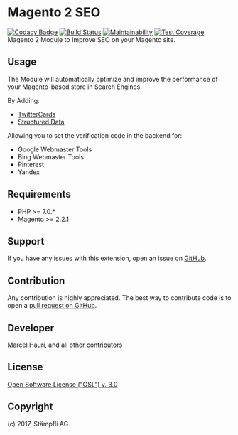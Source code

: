 # Magento 2 SEO

[![Codacy Badge](https://api.codacy.com/project/badge/Grade/7efcb7346522430a85e5dd5298ebe9ff)](https://www.codacy.com/app/Staempfli/magento2-module-seo?utm_source=github.com&amp;utm_medium=referral&amp;utm_content=staempfli/magento2-module-seo&amp;utm_campaign=Badge_Grade)
[![Build Status](https://travis-ci.org/staempfli/magento2-module-seo.svg?branch=develop)](https://travis-ci.org/staempfli/magento2-module-seo)
[![Maintainability](https://api.codeclimate.com/v1/badges/7c22812c1bfe894a2e00/maintainability)](https://codeclimate.com/github/staempfli/magento2-module-seo/maintainability)
[![Test Coverage](https://api.codeclimate.com/v1/badges/7c22812c1bfe894a2e00/test_coverage)](https://codeclimate.com/github/staempfli/magento2-module-seo/test_coverage)
Magento 2 Module to Improve SEO on your Magento site.


## Usage

The Module will automatically optimize and improve the performance of your Magento-based store in Search Engines.

By Adding: 

- [TwitterCards](https://developer.twitter.com/en/docs/tweets/optimize-with-cards/guides/getting-started)
- [Structured Data](http://ogp.me/)

Allowing you to set the verification code in the backend for:

- Google Webmaster Tools
- Bing Webmaster Tools
- Pinterest
- Yandex

## Requirements

- PHP >= 7.0.*
- Magento >= 2.2.1

Support
-------
If you have any issues with this extension, open an issue on [GitHub](https://github.com/staempfli/magento2-module-seo/issues).

Contribution
------------
Any contribution is highly appreciated. The best way to contribute code is to open a [pull request on GitHub](https://help.github.com/articles/using-pull-requests).

Developer
---------
Marcel Hauri, and all other [contributors](https://github.com/staempfli/magento2-module-seo/contributors)

License
-------
[Open Software License ("OSL") v. 3.0](https://opensource.org/licenses/OSL-3.0)

Copyright
---------
(c) 2017, Stämpfli AG
